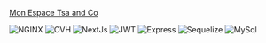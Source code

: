 [Mon Espace Tsa and Co ](https://www.monespacetsa.fr)
<p>
  <img alt="NGINX" src="https://img.shields.io/badge/nginx-%23009639.svg?style=for-the-badge&logo=nginx&logoColor=white" /> 
  <img alt="OVH" src="https://img.shields.io/badge/ovh-%23123F6D.svg?style=for-the-badge&logo=ovh&logoColor=#123F6D" />
  <img alt="NextJs" src="https://img.shields.io/badge/Next-black?style=for-the-badge&logo=next.js&logoColor=white" /> 
  <img alt="JWT" src="https://img.shields.io/badge/JWT-black?style=for-the-badge&logo=JSON%20web%20tokens" />
  <img alt="Express" src="https://img.shields.io/badge/Express.js-404D59?style=for-the-badge" />
  <img alt="Sequelize" src="https://img.shields.io/badge/sequelize-323330?style=for-the-badge&logo=sequelize&logoColor=blue" />
  <img alt="MySql" src="https://img.shields.io/badge/MySQL-005C84?style=for-the-badge&logo=mysql&logoColor=white" />
</p>
